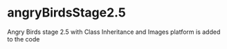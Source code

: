 # angryBirdsStage2.5
Angry Birds stage 2.5 with Class Inheritance and Images
platform is added to the code